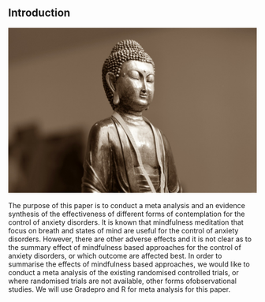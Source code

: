 ## Introduction
![jpeg](meta_analysis_files/meta_analysis_2_0.jpeg)

The purpose of this paper is to conduct a meta analysis and an evidence synthesis of the effectiveness of different forms of contemplation for the control of anxiety disorders. It is known that mindfulness meditation that focus on breath and states of mind are useful for the control of anxiety disorders. However, there are other adverse effects and it is not clear as to the summary effect of mindfulness based approaches for the control of anxiety disorders, or which outcome are affected best. In order to summarise the effects of mindfulness based approaches, we would like to conduct a meta analysis of the existing randomised controlled trials, or where randomised trials are not available, other forms ofobservational studies. We will use Gradepro and R for meta analysis for this paper.
